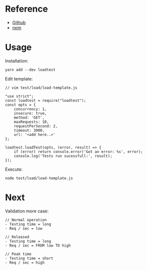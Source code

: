 # Reference
- [Github](https://github.com/alexfernandez/loadtest)
- [npm](https://www.npmjs.com/package/loadtest)

# Usage
Installation:
```
yarn add --dev loadtest
```

Edit template:
```
// vim test/load/load-template.js

"use strict";
const loadtest = require("loadtest");
const opts = {
    concurrency: 1,
    insecure: true,
    method: 'GET',
    maxRequests: 10,
    requestPerSecond: 2,
    timeout: 3000,
    url: '<add here..>'
};

loadtest.loadTest(opts, (error, result) => {
    if (error) return console.error('Got an error: %s', error);
    console.log('Tests run sucessfull:', result);
});
```

Execute:
```
node test/load/load-template.js
```


# Next
Validation more case:
```
// Normal operation
- Testing time = long
- Req / sec = low

// Released
- Testing time = long
- Req / sec = FROM low TO high

// Peak time
- Testing time = short
- Req / sec = high
```
